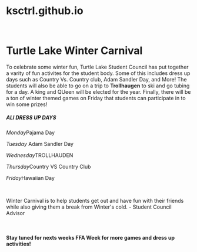 # ksctrl.github.io
<html>
<body>
<head>
<title>WINTER CARNIVAL</title>
</head>
<br>
<h1>Turtle Lake Winter Carnival</h1>
<p>To celebrate some winter fun, Turtle Lake Student Council has put together a varity of fun activites for the student body. Some of this includes dress up days such as Country Vs. Country club, Adam Sandler Day, and More! The students will also be able to go on a trip to <strong>Trollhaugen</strong> to ski and go tubing for a day. A king and QUeen will be elected for the year. Finally, there will be a ton of winter themed games on Friday that students can participate in to win some prizes!</p>
<h5>ALl DRESS UP DAYS</h5>
<p><i>Monday</i>Pajama Day</p>
<p><i>Tuesday</i> Adam Sandler Day</p>
<p><i>Wednesday</i>TROLLHAUDEN</p>
<p><i>Thursday</i>Country VS Country Club</p>
<p><i>Friday</i>Hawaiian Day</p>
<br>
<p>WInter Carnival is to help students get out and have fun with their friends while also giving them a break from Winter's cold. - Student Council Advisor</p>
<br>
<h4> Stay tuned for nexts weeks FFA Week for more games and dress up activities!<h4>
</body>
</html>
